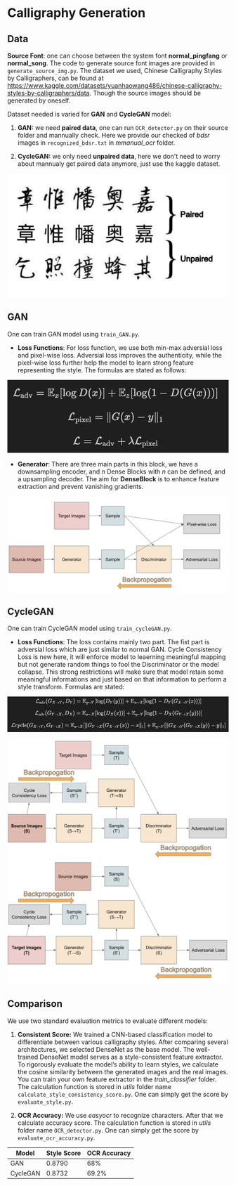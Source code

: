 # Calligraphy Generation

## Data

**Source Font**: one can choose between the system font **normal_pingfang** or **normal_song**. The code to generate source font images are provided in ``generate_source_img.py``. The dataset we used, Chinese Calligraphy Styles by Calligraphers, can be found at https://www.kaggle.com/datasets/yuanhaowang486/chinese-calligraphy-styles-by-calligraphers/data. Though the source images should be generated by oneself. 


Dataset needed is varied for **GAN** and **CycleGAN** model:

1. **GAN:** we need **paired data**, one can run ``OCR_detector.py`` on their source folder and mannually check. Here we provide our checked of *bdsr* images in ``recognized_bdsr.txt`` in *mmanual_ocr* folder. 

2. **CycleGAN:** we only need **unpaired data**, here we don't need to worry about mannualy get paired data anymore, just use the kaggle dataset.

![](./imgs/paired_unpaired.png)

## GAN

One can train GAN model using ``train_GAN.py``. 

- **Loss Functions**: For loss function, we use both min-max adversial loss and pixel-wise loss. Adversial loss improves the authenticity, while the pixel-wise loss further help the model to learn strong feature representing the style. The formulas are stated as follows:

![](./imgs/GAN_loss.png)


- **Generator**: There are three main parts in this block, we have a downsampling encoder, and *n* Dense Blocks with *n* can be defined, and a upsampling decoder. The aim for **DenseBlock** is to enhance feature extraction and prevent vanishing gradients. 

![alt text](./imgs/GAN_archi.png)

## CycleGAN

One can train CycleGAN model using ``train_cycleGAN.py``. 

- **Loss Functions**: The loss contains mainly two part. The fist part is adversial loss which are just similar to normal GAN. Cycle Consistency Loss is new here, it will enforce model to leaerning meaningful mapping but not generate random things to fool the Discriminator or the model collapse. This strong restrictions will make sure that model retain some meaningful informations and just based on that information to perform a style transform. Formulas are stated:

![](./imgs/CycleGAN_loss.png)

![](./imgs/CycleGAN_archi1.png)
![](./imgs/CycleGAN_archi2.png)

## Comparison

We use two standard evaluation metrics to evaluate different models:

1. **Consistent Score:** We trained a CNN-based classification model to differentiate between various calligraphy styles. After comparing several architectures, we selected DenseNet as the base model. The well-trained DenseNet model serves as a style-consistent feature extractor. To rigorously evaluate the model’s ability to learn styles, we calculate the cosine similarity between the generated images and the real images. You can train your own feature extractor in the *train_classifier* folder. The calculation function is stored in *utils* folder name ``calculate_style_consistency_score.py``. One can simply get the score by ``evaluate_style.py``.

2. **OCR Accuracy:** We use *easyocr* to recognize characters. After that we calculate accuracy score. The calculation function is stored in *utils* folder name ``OCR_detector.py``. One can simply get the score by ``evaluate_ocr_accuracy.py``. 

| Model      | Style Score | OCR Accuracy |
|------------|-------------|--------------|
| GAN        | 0.8790      | 68%          |
| CycleGAN   | 0.8732      | 69.2%        |